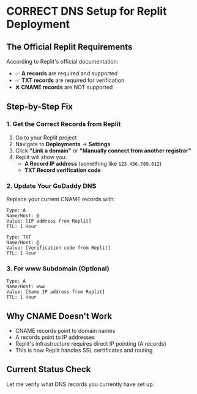# CORRECT DNS Setup for Replit Deployment

## The Official Replit Requirements

According to Replit's official documentation:
- ✅ **A records** are required and supported
- ✅ **TXT records** are required for verification  
- ❌ **CNAME records** are NOT supported

## Step-by-Step Fix

### 1. Get the Correct Records from Replit
1. Go to your Replit project
2. Navigate to **Deployments** → **Settings**
3. Click **"Link a domain"** or **"Manually connect from another registrar"**
4. Replit will show you:
   - **A Record IP address** (something like `123.456.789.012`)
   - **TXT Record verification code**

### 2. Update Your GoDaddy DNS
Replace your current CNAME records with:

```
Type: A
Name/Host: @
Value: [IP address from Replit]
TTL: 1 Hour

Type: TXT  
Name/Host: @
Value: [Verification code from Replit]
TTL: 1 Hour
```

### 3. For www Subdomain (Optional)
```
Type: A
Name/Host: www
Value: [Same IP address from Replit]
TTL: 1 Hour
```

## Why CNAME Doesn't Work

- CNAME records point to domain names
- A records point to IP addresses
- Replit's infrastructure requires direct IP pointing (A records)
- This is how Replit handles SSL certificates and routing

## Current Status Check

Let me verify what DNS records you currently have set up.